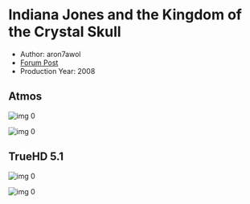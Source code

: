 # Indiana Jones and the Kingdom of the Crystal Skull

* Author: aron7awol
* [Forum Post](https://www.avsforum.com/goto/post?id=57015002)
* Production Year: 2008

## Atmos

![img 0](https://i.imgur.com/vbklXjG.jpg)

![img 0](https://i.imgur.com/Yn2Gf2V.png)

## TrueHD 5.1

![img 0](https://i.imgur.com/M6MP2cA.jpg)

![img 0](https://i.imgur.com/SlBm9GJ.jpg)

